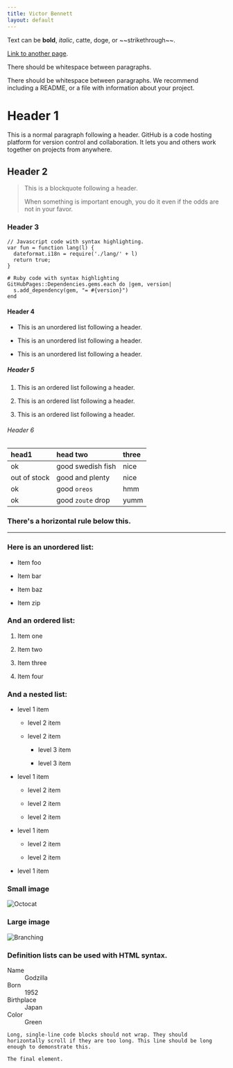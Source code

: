 ```yaml
---
title: Victor Bennett
layout: default
---
```


Text can be **bold**, *italic*, catte, doge, or \~\~strikethrough\~\~.

[Link to another page](./another-page.html).

There should be whitespace between paragraphs.

There should be whitespace between paragraphs. We recommend including a README, or a file with information about your project.

# Header 1

This is a normal paragraph following a header. GitHub is a code hosting platform for version control and collaboration. It lets you and others work together on projects from anywhere.

## Header 2

> This is a blockquote following a header.
>
> When something is important enough, you do it even if the odds are not in your favor.

### Header 3

    // Javascript code with syntax highlighting.
    var fun = function lang(l) {
      dateformat.i18n = require('./lang/' + l)
      return true;
    }

    # Ruby code with syntax highlighting
    GitHubPages::Dependencies.gems.each do |gem, version|
      s.add_dependency(gem, "= #{version}")
    end

#### Header 4

* This is an unordered list following a header.

* This is an unordered list following a header.

* This is an unordered list following a header.

##### Header 5

1. This is an ordered list following a header.

2. This is an ordered list following a header.

3. This is an ordered list following a header.

###### Header 6

| head1        | head two          | three |
|:-------------|:------------------|:------|
| ok           | good swedish fish | nice  |
| out of stock | good and plenty   | nice  |
| ok           | good `oreos`      | hmm   |
| ok           | good `zoute` drop | yumm  |

### There's a horizontal rule below this.

---

### Here is an unordered list:

* Item foo

* Item bar

* Item baz

* Item zip

### And an ordered list:

1. Item one

2. Item two

3. Item three

4. Item four

### And a nested list:

* level 1 item

  * level 2 item

  * level 2 item

    * level 3 item

    * level 3 item

* level 1 item

  * level 2 item

  * level 2 item

  * level 2 item

* level 1 item

  * level 2 item

  * level 2 item

* level 1 item

### Small image

![Octocat](https://github.githubassets.com/images/icons/emoji/octocat.png)

### Large image

![Branching](https://guides.github.com/activities/hello-world/branching.png)

### Definition lists can be used with HTML syntax.

<dl>
<dt>Name</dt>
<dd>Godzilla</dd>
<dt>Born</dt>
<dd>1952</dd>
<dt>Birthplace</dt>
<dd>Japan</dd>
<dt>Color</dt>
<dd>Green</dd>
</dl>

    Long, single-line code blocks should not wrap. They should horizontally scroll if they are too long. This line should be long enough to demonstrate this.

    The final element.